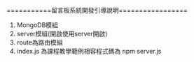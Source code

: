 ===========留言板系統開發引導說明=================
1. MongoDB模組<br>
2. server模組(開啟使用server開啟)<br>
3. route為路由模組<br>
4. index.js 為課程教學範例相容程式碼為 npm server.js

